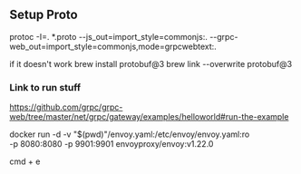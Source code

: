 ## Setup Proto
protoc -I=. *.proto --js_out=import_style=commonjs:. --grpc-web_out=import_style=commonjs,mode=grpcwebtext:.

if it doesn't work
brew install protobuf@3
brew link --overwrite protobuf@3

### Link to run stuff
https://github.com/grpc/grpc-web/tree/master/net/grpc/gateway/examples/helloworld#run-the-example

docker run -d -v "$(pwd)"/envoy.yaml:/etc/envoy/envoy.yaml:ro \
-p 8080:8080 -p 9901:9901 envoyproxy/envoy:v1.22.0

cmd + e